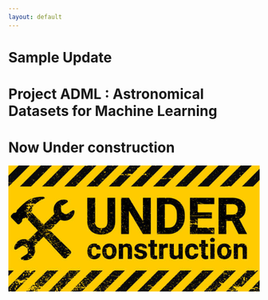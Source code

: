 ```yaml
---
layout: default
---
```

# Sample Update
# Project ADML : Astronomical Datasets for Machine Learning

# Now Under construction

![Under-Construction](/assets/img/Under_Construction.jpg)